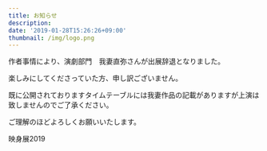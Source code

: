 ```yaml
---
title: お知らせ
description: 　
date: '2019-01-28T15:26:26+09:00'
thumbnail: /img/logo.png
---
```

作者事情により、演劇部門　我妻直弥さんが出展辞退となりました。

楽しみにしてくださっていた方、申し訳ございません。

既に公開されておりますタイムテーブルには我妻作品の記載がありますが上演は致しませんのでご了承ください。

ご理解のほどよろしくお願いいたします。

映身展2019
